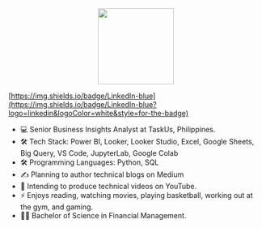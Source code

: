 <div id="header" align="center">
  <img src="https://i.giphy.com/media/v1.Y2lkPTc5MGI3NjExM2o5aWJ5bmY5bXZ0amRuN2xzdGoydG9vdDBubmJoY2lyYWZrZW5kZSZlcD12MV9pbnRlcm5hbF9naWZfYnlfaWQmY3Q9cw/M9gbBd9nbDrOTu1Mqx/giphy.gif" width="150"/>
</div>

[https://img.shields.io/badge/LinkedIn-blue](https://img.shields.io/badge/LinkedIn-blue?logo=linkedin&logoColor=white&style=for-the-badge)


- 💻 Senior Business Insights Analyst at TaskUs, Philippines.
- 🛠️ Tech Stack: Power BI, Looker, Looker Studio, Excel, Google Sheets, Big Query, VS Code, JupyterLab, Google Colab
- 🛠️ Programming Languages: Python, SQL
- ✍️ Planning to author technical blogs on Medium
- 🎥 Intending to produce technical videos on YouTube.
- ⚡ Enjoys reading, watching movies, playing basketball, working out at the gym, and gaming.
- 🧑‍🎓 Bachelor of Science in Financial Management.

<!--
**ajbsarmi/ajbsarmi** is a ✨ _special_ ✨ repository because its `README.md` (this file) appears on your GitHub profile.

Here are some ideas to get you started:

- 🔭 I’m currently working on ...
- 🌱 I’m currently learning ...
- 👯 I’m looking to collaborate on ...
- 🤔 I’m looking for help with ...
- 💬 Ask me about ...
- 📫 How to reach me: ...
- 😄 Pronouns: ...
- ⚡ Fun fact: ...
-->
